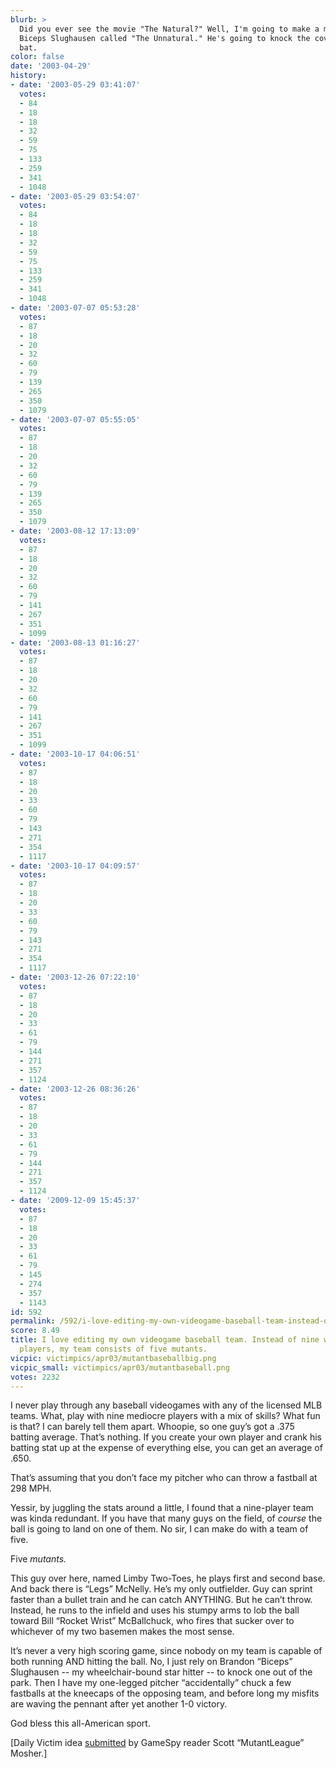 ```yaml
---
blurb: >
  Did you ever see the movie "The Natural?" Well, I'm going to make a movie about
  Biceps Slughausen called "The Unnatural." He's going to knock the cover off of the
  bat.
color: false
date: '2003-04-29'
history:
- date: '2003-05-29 03:41:07'
  votes:
  - 84
  - 18
  - 18
  - 32
  - 59
  - 75
  - 133
  - 259
  - 341
  - 1048
- date: '2003-05-29 03:54:07'
  votes:
  - 84
  - 18
  - 18
  - 32
  - 59
  - 75
  - 133
  - 259
  - 341
  - 1048
- date: '2003-07-07 05:53:28'
  votes:
  - 87
  - 18
  - 20
  - 32
  - 60
  - 79
  - 139
  - 265
  - 350
  - 1079
- date: '2003-07-07 05:55:05'
  votes:
  - 87
  - 18
  - 20
  - 32
  - 60
  - 79
  - 139
  - 265
  - 350
  - 1079
- date: '2003-08-12 17:13:09'
  votes:
  - 87
  - 18
  - 20
  - 32
  - 60
  - 79
  - 141
  - 267
  - 351
  - 1099
- date: '2003-08-13 01:16:27'
  votes:
  - 87
  - 18
  - 20
  - 32
  - 60
  - 79
  - 141
  - 267
  - 351
  - 1099
- date: '2003-10-17 04:06:51'
  votes:
  - 87
  - 18
  - 20
  - 33
  - 60
  - 79
  - 143
  - 271
  - 354
  - 1117
- date: '2003-10-17 04:09:57'
  votes:
  - 87
  - 18
  - 20
  - 33
  - 60
  - 79
  - 143
  - 271
  - 354
  - 1117
- date: '2003-12-26 07:22:10'
  votes:
  - 87
  - 18
  - 20
  - 33
  - 61
  - 79
  - 144
  - 271
  - 357
  - 1124
- date: '2003-12-26 08:36:26'
  votes:
  - 87
  - 18
  - 20
  - 33
  - 61
  - 79
  - 144
  - 271
  - 357
  - 1124
- date: '2009-12-09 15:45:37'
  votes:
  - 87
  - 18
  - 20
  - 33
  - 61
  - 79
  - 145
  - 274
  - 357
  - 1143
id: 592
permalink: /592/i-love-editing-my-own-videogame-baseball-team-instead-of-nine-wellbalanced-players-my-team-consists-of-five-mutants/
score: 8.49
title: I love editing my own videogame baseball team. Instead of nine well-balanced
  players, my team consists of five mutants.
vicpic: victimpics/apr03/mutantbaseballbig.png
vicpic_small: victimpics/apr03/mutantbaseball.png
votes: 2232
---
```


I never play through any baseball videogames with any of the licensed
MLB teams. What, play with nine mediocre players with a mix of skills?
What fun is that? I can barely tell them apart. Whoopie, so one guy’s
got a .375 batting average. That’s nothing. If you create your own
player and crank his batting stat up at the expense of everything else,
you can get an average of .650.

That’s assuming that you don’t face my pitcher who can throw a fastball
at 298 MPH.

Yessir, by juggling the stats around a little, I found that a
nine-player team was kinda redundant. If you have that many guys on the
field, of *course* the ball is going to land on one of them. No sir, I
can make do with a team of five.

Five *mutants.*

This guy over here, named Limby Two-Toes, he plays first and second
base. And back there is “Legs” McNelly. He’s my only outfielder. Guy can
sprint faster than a bullet train and he can catch ANYTHING. But he
can’t throw. Instead, he runs to the infield and uses his stumpy arms to
lob the ball toward Bill “Rocket Wrist” McBallchuck, who fires that
sucker over to whichever of my two basemen makes the most sense.

It’s never a very high scoring game, since nobody on my team is capable
of both running AND hitting the ball. No, I just rely on Brandon
“Biceps” Slughausen -- my wheelchair-bound star hitter -- to knock one
out of the park. Then I have my one-legged pitcher “accidentally” chuck
a few fastballs at the kneecaps of the opposing team, and before long my
misfits are waving the pennant after yet another 1-0 victory.

God bless this all-American sport.

\[Daily Victim idea
[submitted](http://web.archive.org/web/20030429000000/http://feedback.gamespy.com/)
by GameSpy reader Scott “MutantLeague” Mosher.\]